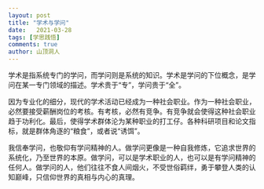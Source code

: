 ```yaml
---
layout: post
title: "学术与学问"
date:   2021-03-28
tags: [学思践悟]
comments: true
author: 山顶洞人
---
```


学术是指系统专门的学问，而学问则是系统的知识。学术是学问的下位概念，是学问在某一专门领域的描述。学术贵于“专”，学问贵于“全”。

因为专业化的细分，现代的学术活动已经成为一种社会职业。作为一种社会职业，必然要接受薪酬岗位的考核。有考核，必然有竞争。有竞争就会使得这种社会职业趋于功利化。最后，使得学术群体沦为某种职业的打工仔。各种科研项目和论文指标，就是群体角逐的“粮食”，或者说“诱饵”。

我信奉学问，也敬仰有学问精神的人。做学问更像是一种自我修炼，它追求世界的系统化，乃至世界的本原。做学问，可以是学术职业的人，也可以是有学问精神的任何人。做学问的人，他们往往不食人间烟火，不受世俗羁绊，勇于攀登人类的认知巅峰，只信仰世界的真相与内心的真理。
